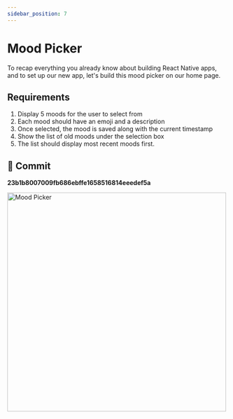 ```yaml
---
sidebar_position: 7
---
```


# Mood Picker

To recap everything you already know about building React Native apps, and to set up our new app, let's build this mood picker on our home page.

## Requirements

1. Display 5 moods for the user to select from
2. Each mood should have an emoji and a description
3. Once selected, the mood is saved along with the current timestamp
4. Show the list of old moods under the selection box
5. The list should display most recent moods first.

## 💚 Commit

**23b1b8007009fb686ebffe1658516814eeedef5a**

<img src="/img/mood-picker.png" alt="Mood Picker" width="500px"/>
